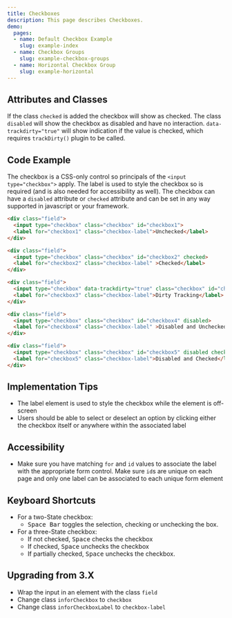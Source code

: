 ```yaml
---
title: Checkboxes
description: This page describes Checkboxes.
demo:
  pages:
  - name: Default Checkbox Example
    slug: example-index
  - name: Checkbox Groups
    slug: example-checkbox-groups
  - name: Horizontal Checkbox Group
    slug: example-horizontal
---
```


## Attributes and Classes

If the class `checked` is added the checkbox will show as checked. The class `disabled` will show the checkbox as disabled and have no interaction. `data-trackdirty="true"` will show indication if the value is checked, which requires `trackDirty()` plugin to be called.

## Code Example

The checkbox is a CSS-only control so principals of the `<input type="checkbox">` apply. The label is used to style the checkbox so is required (and is also needed for accessibility as well). The checkbox can have a `disabled` attribute or `checked` attribute and can be set in any way supported in javascript or your framework.

```html
<div class="field">
  <input type="checkbox" class="checkbox" id="checkbox1">
  <label for="checkbox1" class="checkbox-label">Unchecked</label>
</div>

<div class="field">
  <input type="checkbox" class="checkbox" id="checkbox2" checked>
  <label for="checkbox2" class="checkbox-label" >Checked</label>
</div>

<div class="field">
  <input type="checkbox" data-trackdirty="true" class="checkbox" id="checkbox3" >
  <label for="checkbox3" class="checkbox-label">Dirty Tracking</label>
</div>

<div class="field">
  <input type="checkbox" class="checkbox" id="checkbox4" disabled>
  <label for="checkbox4" class="checkbox-label" >Disabled and Unchecked</label>
</div>

<div class="field">
  <input type="checkbox" class="checkbox" id="checkbox5" disabled checked>
  <label for="checkbox5" class="checkbox-label">Disabled and Checked</label>
</div>

```

## Implementation Tips

-   The label element is used to style the checkbox while the element is off-screen
-   Users should be able to select or deselect an option by clicking either the checkbox itself or anywhere within the associated label

## Accessibility

-   Make sure you have matching `for` and `id` values to associate the label with the appropriate form control. Make sure `id`s are unique on each page and only one label can be associated to each unique form element

## Keyboard Shortcuts

-   For a two-State checkbox:
    -   <kbd>Space Bar</kbd> toggles the selection, checking or unchecking the box.
-   For a three-State checkbox:
    -   If not checked, <kbd>Space</kbd> checks the checkbox
    -   If checked, <kbd>Space</kbd> unchecks the checkbox
    -   If partially checked, <kbd>Space</kbd> unchecks the checkbox.

## Upgrading from 3.X

-   Wrap the input in an element with the class `field`
-   Change class `inforCheckbox` to `checkbox`
-   Change class `inforCheckboxLabel` to `checkbox-label`
